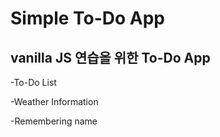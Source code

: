 # Simple To-Do App

## vanilla JS 연습을 위한 To-Do App

-To-Do List

-Weather Information

-Remembering name
